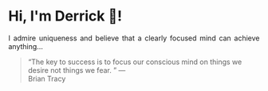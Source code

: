 # Hi, I'm Derrick 👋!
<p align="justify">I admire uniqueness and believe that a clearly focused mind can achieve anything...</p> 
<!-- #quote-start -->
<blockquote>&ldquo;The key to success is to focus our conscious mind on things we desire not things we fear. &rdquo; &mdash; <footer>Brian Tracy</footer></blockquote>
<!-- #quote-end -->
